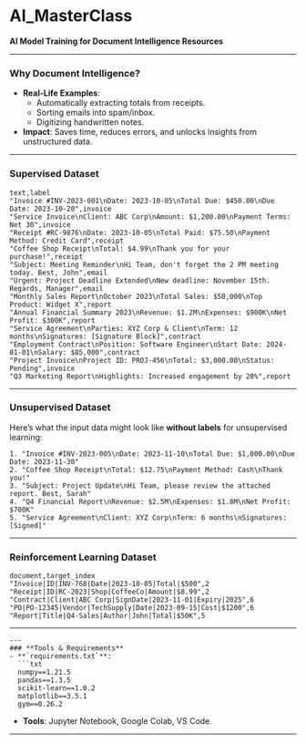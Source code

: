 # AI_MasterClass

**AI Model Training for Document Intelligence Resources**

---
### **Why Document Intelligence?**
- **Real-Life Examples**:
  - Automatically extracting totals from receipts.
  - Sorting emails into spam/inbox.
  - Digitizing handwritten notes.
- **Impact**: Saves time, reduces errors, and unlocks insights from unstructured data.
---
### **Supervised Dataset**

```csv
text,label
"Invoice #INV-2023-001\nDate: 2023-10-05\nTotal Due: $450.00\nDue Date: 2023-10-20",invoice
"Service Invoice\nClient: ABC Corp\nAmount: $1,200.00\nPayment Terms: Net 30",invoice
"Receipt #RC-9876\nDate: 2023-10-05\nTotal Paid: $75.50\nPayment Method: Credit Card",receipt
"Coffee Shop Receipt\nTotal: $4.99\nThank you for your purchase!",receipt
"Subject: Meeting Reminder\nHi Team, don't forget the 2 PM meeting today. Best, John",email
"Urgent: Project Deadline Extended\nNew deadline: November 15th. Regards, Manager",email
"Monthly Sales Report\nOctober 2023\nTotal Sales: $50,000\nTop Product: Widget X",report
"Annual Financial Summary 2023\nRevenue: $1.2M\nExpenses: $900K\nNet Profit: $300K",report
"Service Agreement\nParties: XYZ Corp & Client\nTerm: 12 months\nSignatures: [Signature Block]",contract
"Employment Contract\nPosition: Software Engineer\nStart Date: 2024-01-01\nSalary: $85,000",contract
"Project Invoice\nProject ID: PROJ-456\nTotal: $3,000.00\nStatus: Pending",invoice
"Q3 Marketing Report\nHighlights: Increased engagement by 20%",report
```
---

### **Unsupervised Dataset**
Here’s what the input data might look like **without labels** for unsupervised learning:  
```text
1. "Invoice #INV-2023-005\nDate: 2023-11-10\nTotal Due: $1,000.00\nDue Date: 2023-11-30"
2. "Coffee Shop Receipt\nTotal: $12.75\nPayment Method: Cash\nThank you!"
3. "Subject: Project Update\nHi Team, please review the attached report. Best, Sarah"
4. "Q4 Financial Report\nRevenue: $2.5M\nExpenses: $1.8M\nNet Profit: $700K"
5. "Service Agreement\nClient: XYZ Corp\nTerm: 6 months\nSignatures: [Signed]"
```
---

### **Reinforcement Learning Dataset**
```csv
document,target_index
"Invoice|ID|INV-768|Date|2023-10-05|Total|$500",2
"Receipt|ID|RC-2023|Shop|CoffeeCo|Amount|$8.99",2
"Contract|Client|ABC Corp|SignDate|2023-11-01|Expiry|2025",6
"PO|PO-12345|Vendor|TechSupply|Date|2023-09-15|Cost|$1200",6
"Report|Title|Q4-Sales|Author|John|Total|$50K",5
```
---
```
---
### **Tools & Requirements**
- **`requirements.txt`**:
  ```txt
  numpy==1.21.5
  pandas==1.3.5
  scikit-learn==1.0.2
  matplotlib==3.5.1
  gym==0.26.2
  ```
- **Tools**: Jupyter Notebook, Google Colab, VS Code.

---
